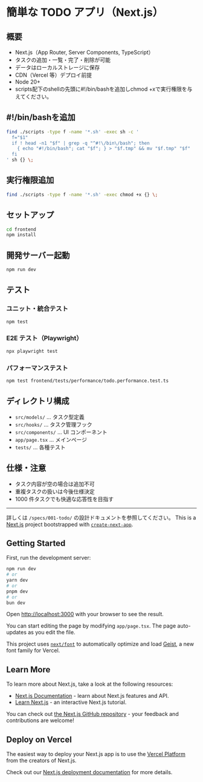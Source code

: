 
# 簡単な TODO アプリ（Next.js）

## 概要

- Next.js（App Router, Server Components, TypeScript）
- タスクの追加・一覧・完了・削除が可能
- データはローカルストレージに保存
- CDN（Vercel 等）デプロイ前提
- Node 20+
- scripts配下のshellの先頭に#!/bin/bashを追加しchmod +xで実行権限を与えてください。

## #!/bin/bashを追加

```bash
find ./scripts -type f -name '*.sh' -exec sh -c '
  f="$1"
  if ! head -n1 "$f" | grep -q "^#!\/bin\/bash"; then
    { echo "#!/bin/bash"; cat "$f"; } > "$f.tmp" && mv "$f.tmp" "$f"
  fi
' sh {} \;
```

## 実行権限追加

```bash
find ./scripts -type f -name '*.sh' -exec chmod +x {} \;
```

## セットアップ

```bash
cd frontend
npm install
```

## 開発サーバー起動

```bash
npm run dev
```

## テスト

### ユニット・統合テスト

```bash
npm test
```

### E2E テスト（Playwright）

```bash
npx playwright test
```

### パフォーマンステスト

```bash
npm test frontend/tests/performance/todo.performance.test.ts
```

## ディレクトリ構成

- `src/models/` ... タスク型定義
- `src/hooks/` ... タスク管理フック
- `src/components/` ... UI コンポーネント
- `app/page.tsx` ... メインページ
- `tests/` ... 各種テスト

## 仕様・注意

- タスク内容が空の場合は追加不可
- 重複タスクの扱いは今後仕様決定
- 1000 件タスクでも快適な応答性を目指す

---

詳しくは `/specs/001-todo/` の設計ドキュメントを参照してください。
This is a [Next.js](https://nextjs.org) project bootstrapped with [`create-next-app`](https://nextjs.org/docs/app/api-reference/cli/create-next-app).

## Getting Started

First, run the development server:

```bash
npm run dev
# or
yarn dev
# or
pnpm dev
# or
bun dev
```

Open [http://localhost:3000](http://localhost:3000) with your browser to see the result.

You can start editing the page by modifying `app/page.tsx`. The page auto-updates as you edit the file.

This project uses [`next/font`](https://nextjs.org/docs/app/building-your-application/optimizing/fonts) to automatically optimize and load [Geist](https://vercel.com/font), a new font family for Vercel.

## Learn More

To learn more about Next.js, take a look at the following resources:

- [Next.js Documentation](https://nextjs.org/docs) - learn about Next.js features and API.
- [Learn Next.js](https://nextjs.org/learn) - an interactive Next.js tutorial.

You can check out [the Next.js GitHub repository](https://github.com/vercel/next.js) - your feedback and contributions are welcome!

## Deploy on Vercel

The easiest way to deploy your Next.js app is to use the [Vercel Platform](https://vercel.com/new?utm_medium=default-template&filter=next.js&utm_source=create-next-app&utm_campaign=create-next-app-readme) from the creators of Next.js.

Check out our [Next.js deployment documentation](https://nextjs.org/docs/app/building-your-application/deploying) for more details.
